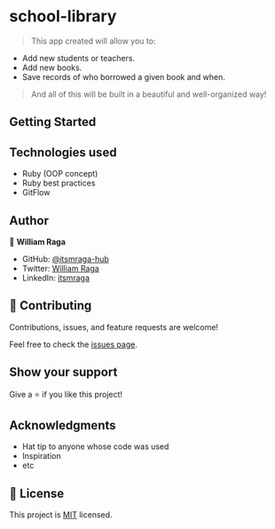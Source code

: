 # school-library

> This app created will allow you to:

- Add new students or teachers.
- Add new books.
- Save records of who borrowed a given book and when.

> And all of this will be built in a beautiful and well-organized way!

## Getting Started

## Technologies used

- Ruby (OOP concept)
- Ruby best practices
- GitFlow

## Author

👤 **William Raga**

- GitHub: [@itsmraga-hub](https://github.com/itsmraga-hub)
- Twitter: [William Raga](https://twitter.com/@RagaMacharia)
- LinkedIn: [itsmraga](https://linkedin.com/in/itsmraga)

## 🤝 Contributing

Contributions, issues, and feature requests are welcome!

Feel free to check the [issues page](../../issues/).

## Show your support

Give a ⭐️ if you like this project!

## Acknowledgments

- Hat tip to anyone whose code was used
- Inspiration
- etc

## 📝 License

This project is [MIT](./MIT.md) licensed.
